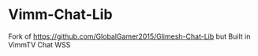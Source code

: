 # Vimm-Chat-Lib
Fork of https://github.com/GlobalGamer2015/Glimesh-Chat-Lib but Built in VimmTV Chat WSS
